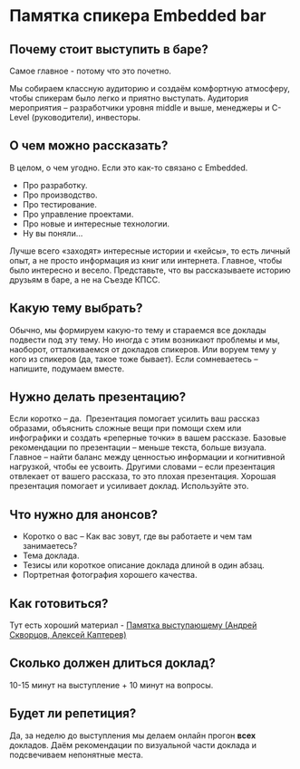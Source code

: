 
# Памятка спикера Embedded bar
## Почему стоит выступить в баре?

Самое главное - потому что это почетно.

Мы собираем классную аудиторию и создаём комфортную атмосферу, чтобы спикерам было легко и приятно выступать. Аудитория мероприятия – разработчики уровня middle и выше, менеджеры и C-Level (руководители), инвесторы.

## О чем можно рассказать?

В целом, о чем угодно. Если это как-то связано с Embedded. 

* Про разработку. 
* Про производство. 
* Про тестирование. 
* Про управление проектами. 
* Про новые и интересные технологии. 
* Ну вы поняли…

Лучше всего «заходят» интересные истории и «кейсы», то есть личный опыт, а не просто информация из книг или интернета. 
Главное, чтобы было интересно и весело. 
Представьте, что вы рассказываете историю друзьям в баре, а не на Съезде КПСС.

## Какую тему выбрать?

Обычно, мы формируем какую-то тему и стараемся все доклады подвести под эту тему. 
Но иногда с этим возникают проблемы и мы, наоборот, отталкиваемся от докладов спикеров. 
Или воруем тему у кого из спикеров (да, такое тоже бывает). 
Если сомневаетесь – напишите, подумаем вместе.

## Нужно делать презентацию?

Если коротко – да. 
Презентация помогает усилить ваш рассказ образами, объяснить сложные вещи при помощи схем или инфографики и создать «реперные точки» в вашем рассказе. 
Базовые рекомендации по презентации – меньше текста, больше визуала. 
Главное – найти баланс между ценностью информации и когнитивной нагрузкой, чтобы ее усвоить. 
Другими словами – если презентация отвлекает от вашего рассказа, то это плохая презентация. 
Хорошая презентация помогает и усиливает доклад. 
Используйте это.

## Что нужно для анонсов?

- Коротко о вас – Как вас зовут, где вы работаете и чем там занимаетесь?
- Тема доклада.
- Тезисы или короткое описание доклада длиной в один абзац.
- Портретная фотография хорошего качества.

## Как готовиться?

Тут есть хороший материал - [Памятка выступающему (Андрей Скворцов, Алексей Каптерев)](https://www.kapterev.com/media/PamyatkaVystupayshemy.SkvortsovKapterev.pdf)

## Сколько должен длиться доклад?

10-15 минут на выступление + 10 минут на вопросы.

## Будет ли репетиция?

Да, за неделю до выступления мы делаем онлайн прогон **всех** докладов. 
Даём рекомендации по визуальной части доклада и подсвечиваем непонятные места.